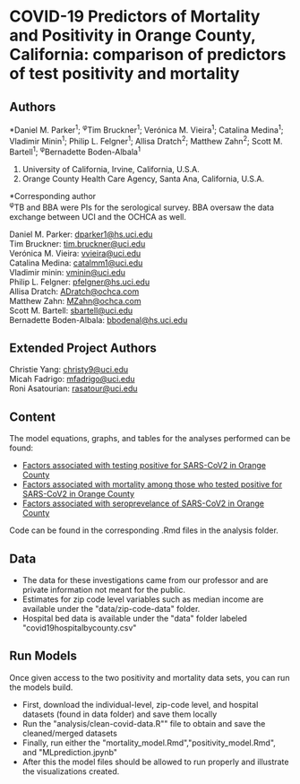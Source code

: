 # COVID-19 Predictors of Mortality and Positivity in Orange County, California: comparison of predictors of test positivity and mortality

## Authors
*Daniel M. Parker<sup>1</sup>; <sup>φ</sup>Tim Bruckner<sup>1</sup>; Verónica M. Vieira<sup>1</sup>; Catalina Medina<sup>1</sup>; Vladimir Minin<sup>1</sup>; Philip L. Felgner<sup>1</sup>; Allisa Dratch<sup>2</sup>; Matthew Zahn<sup>2</sup>; Scott M. Bartell<sup>1</sup>; <sup>φ</sup>Bernadette Boden-Albala<sup>1</sup>
1. University of California, Irvine, California, U.S.A.
2. Orange County Health Care Agency, Santa Ana, California, U.S.A.

*Corresponding author  
<sup>φ</sup>TB and BBA were PIs for the serological survey. BBA oversaw the data exchange between UCI
and the OCHCA as well.

Daniel M. Parker: dparker1@hs.uci.edu  
Tim Bruckner: tim.bruckner@uci.edu  
Verónica M. Vieira: vvieira@uci.edu  
Catalina Medina: catalmm1@uci.edu  
Vladimir minin: vminin@uci.edu  
Philip L. Felgner: pfelgner@hs.uci.edu  
Allisa Dratch: ADratch@ochca.com  
Matthew Zahn: MZahn@ochca.com  
Scott M. Bartell: sbartell@uci.edu  
Bernadette Boden-Albala: bbodenal@hs.uci.edu

## Extended Project Authors  
Christie Yang: christy9@uci.edu  
Micah Fadrigo: mfadrigo@uci.edu  
Roni Asatourian: rasatour@uci.edu   

## Content  

The model equations, graphs, and tables for the analyses performed can be found:  

- [Factors associated with testing positive for SARS-CoV2 in Orange County](analysis/factors-associated-with-testing-positive-oc-analysis-.pdf)  
- [Factors associated with mortality among those who tested positive for SARS-CoV2 in Orange County](analysis/factors-associated-with-mortality-oc-analysis-.pdf)  
- [Factors associated with seroprevelance of SARS-CoV2 in Orange County](analysis/factors-associated-with-seroprevelance-oc-analysis-.pdf)  

Code can be found in the corresponding .Rmd files in the analysis folder.  

## Data

- The data for these investigations came from our professor and are private information not meant for the public. 
- Estimates for zip code level variables such as median income are available under the "data/zip-code-data" folder. 
- Hospital bed data is available under the "data" folder labeled "covid19hospitalbycounty.csv"

## Run Models  
Once given access to the two positivity and mortality data sets, you can run the models build.  
- First, download the individual-level, zip-code level, and hospital datasets (found in data folder) and save them locally  
- Run the  "analysis/clean-covid-data.R"" file to obtain and save the cleaned/merged datasets  
- Finally, run either the "mortality_model.Rmd","positivity_model.Rmd", and "MLprediction.jpynb"  
- After this the model files should be allowed to run properly and illustrate the visualizations created. 


